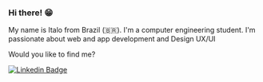 ### Hi there! 😁

My name is Italo from Brazil (🇧🇷). I'm a computer engineering student. I'm passionate about web and app development and Design UX/UI

Would you like to find me?

[![Linkedin Badge](https://img.shields.io/badge/-LinkedIn-blue?style=flat-square&logo=Linkedin&logoColor=white&link=https://www.linkedin.com/in/italocvribeiro/)](https://www.linkedin.com/in/italocvribeiro/)
